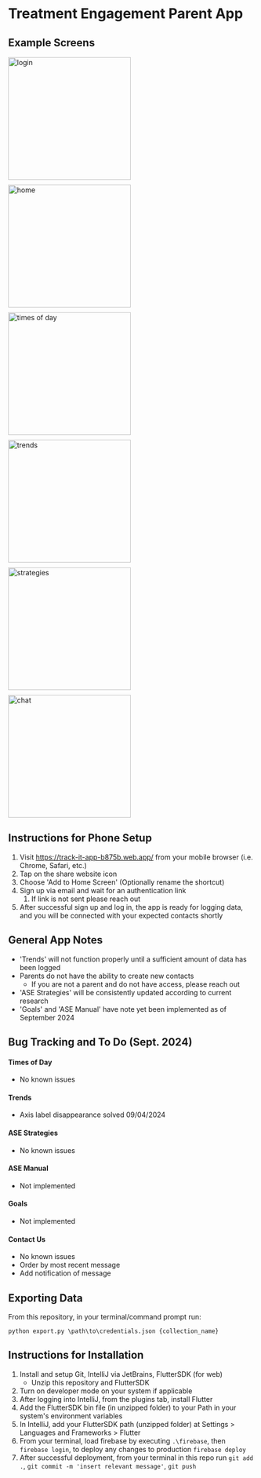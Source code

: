 # Treatment Engagement Parent App

## Example Screens

<div style="display: flex; flex-wrap: wrap; gap: 10px;">
    <img src="lib/images/IMG_4655.PNG" alt="login" width="250"/>
    <img src="lib/images/IMG_4656.PNG" alt="home" width="250"/>
    <img src="lib/images/IMG_4650.PNG" alt="times of day" width="250"/>
    <img src="lib/images/IMG_4649.PNG" alt="trends" width="250"/>
    <img src="lib/images/IMG_4651.PNG" alt="strategies" width="250"/>
    <img src="lib/images/IMG_4652.PNG" alt="chat" width="250"/>
</div>

## Instructions for Phone Setup
1. Visit https://track-it-app-b875b.web.app/ from your mobile browser (i.e. Chrome, Safari, etc.)
2. Tap on the share website icon
3. Choose 'Add to Home Screen' (Optionally rename the shortcut)
4. Sign up via email and wait for an authentication link
   1. If link is not sent please reach out
5. After successful sign up and log in, the app is ready for logging data, and you will be connected with your expected contacts shortly

## General App Notes
- 'Trends' will not function properly until a sufficient amount of data has been logged
- Parents do not have the ability to create new contacts
  - If you are not a parent and do not have access, please reach out
- 'ASE Strategies' will be consistently updated according to current research
- 'Goals' and 'ASE Manual' have note yet been implemented as of September 2024

## Bug Tracking and To Do (Sept. 2024)

#### Times of Day

- No known issues

#### Trends

- Axis label disappearance solved 09/04/2024

#### ASE Strategies

- No known issues

#### ASE Manual

- Not implemented

#### Goals

- Not implemented

#### Contact Us

- No known issues
- Order by most recent message
- Add notification of message

## Exporting Data

From this repository, in your terminal/command prompt run:

`python export.py \path\to\credentials.json {collection_name}`

## Instructions for Installation

1. Install and setup Git, IntelliJ via JetBrains, FlutterSDK (for web)
    - Unzip this repository and FlutterSDK
2. Turn on developer mode on your system if applicable
3. After logging into IntelliJ, from the plugins tab, install Flutter
4. Add the FlutterSDK bin file (in unzipped folder) to your Path in your system's environment variables
5. In IntelliJ, add your FlutterSDK path (unzipped folder) at Settings > Languages and Frameworks > Flutter
6. From your terminal, load firebase by executing `.\firebase`, then `firebase login`, to deploy any changes to production `firebase deploy`
7. After successful deployment, from your terminal in this repo run `git add .`, `git commit -m 'insert relevant message'`, `git push`